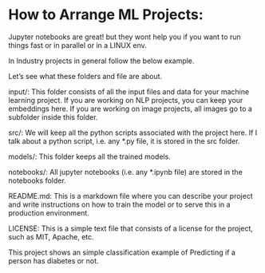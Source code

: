 # How to Arrange ML Projects:

Jupyter notebooks are great! but they wont help you if you want to run things fast or in parallel or in a LINUX env.

In Industry projects in general follow the below example.



Let’s see what these folders and file are about.

input/: This folder consists of all the input files and data for your machine learning project. If you are working on NLP projects, you can keep your embeddings here. If you are working on image projects, all images go to a subfolder inside this folder.

src/: We will keep all the python scripts associated with the project here. If I talk about a python script, i.e. any *.py file, it is stored in the src folder.

models/: This folder keeps all the trained models.

notebooks/: All jupyter notebooks (i.e. any *.ipynb file) are stored in the notebooks folder.

README.md: This is a markdown file where you can describe your project and write instructions on how to train the model or to serve this in a production environment.

LICENSE: This is a simple text file that consists of a license for the project, such as MIT, Apache, etc. 

This project shows an simple classification example of Predicting if a person has diabetes or not.
